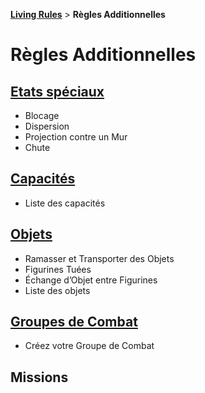 **[Living Rules](../contents.md)** > **Règles Additionnelles**

# Règles Additionnelles

## [Etats spéciaux](special.md)
+ Blocage
+ Dispersion
+ Projection contre un Mur
+ Chute

## [Capacités](abilities.md)
+ Liste des capacités

## [Objets](items.md)
+ Ramasser et Transporter des Objets
+ Figurines Tuées
+ Échange d’Objet entre Figurines
+ Liste des objets

## [Groupes de Combat](teams.md)
+ Créez votre Groupe de Combat

## Missions

